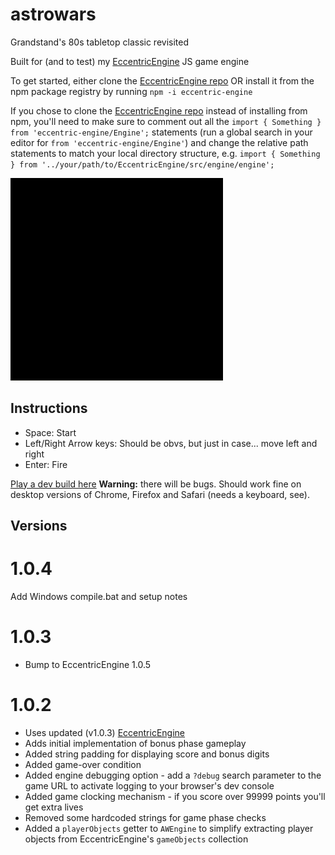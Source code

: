 # astrowars

Grandstand's 80s tabletop classic revisited

Built for (and to test) my [EccentricEngine](https://github.com/JustinPinner/EccentricEngine) JS game engine

To get started, either clone the [EccentricEngine repo](https://github.com/JustinPinner/EccentricEngine) OR install it from the npm package registry by running `npm -i eccentric-engine`

If you chose to clone the [EccentricEngine repo](https://github.com/JustinPinner/EccentricEngine) instead of installing from npm, you'll need to make sure to comment out all the `import { Something } from 'eccentric-engine/Engine';` statements (run a global search in your editor for `from 'eccentric-engine/Engine'`) and change the relative path statements to match your local directory structure, e.g.
`import { Something } from '../your/path/to/EccentricEngine/src/engine/engine';`

<img src="https://github.com/JustinPinner/astrowars/blob/master/AstroWars3.gif" alt="demo gif" width="340px"/>

## Instructions

* Space: Start
* Left/Right Arrow keys: Should be obvs, but just in case... move left and right
* Enter: Fire

[Play a dev build here](https://justinpinner.github.io/astrowars/default.html) **Warning:** there will be bugs. Should work fine on desktop versions of Chrome, Firefox and Safari (needs a keyboard, see).

## Versions

1.0.4
=====
Add Windows compile.bat and setup notes

1.0.3
=====
* Bump to EccentricEngine 1.0.5

1.0.2
=====
* Uses updated (v1.0.3) [EccentricEngine](https://github.com/JustinPinner/EccentricEngine)
* Adds initial implementation of bonus phase gameplay
* Added string padding for displaying score and bonus digits
* Added game-over condition
* Added engine debugging option - add a `?debug` search parameter to the game URL to activate logging to your browser's dev console
* Added game clocking mechanism - if you score over 99999 points you'll get extra lives
* Removed some hardcoded strings for game phase checks
* Added a `playerObjects` getter to `AWEngine` to simplify extracting player objects from EccentricEngine's `gameObjects` collection

